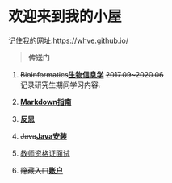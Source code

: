 # **欢迎来到我的小屋**   
记住我的网址:https://whve.github.io/
>  **传送门**
1. ~~Bioinformatics~~[**生物信息学**](https://whve.github.io/a/bio/)  ~~2017.09~2020.06  
记录研究生期间学习内容.~~

1. [**Markdown指南**](https://whve.github.io/a/markdown/)
1. [**反思**](https://whve.github.io/a/note/)
1. ~~Java~~[**Java安装**](https://whve.github.io/Java/)
1. [教师资格证面试](https://whve.github.io/teacher)

1. ~~隐藏入口~~[**账户**](https://whve.github.io/mima/)
